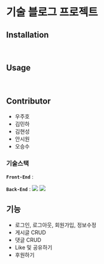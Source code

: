 # 기술 블로그 프로젝트

## Installation
<br>

## Usage
<br>

## Contributor
- 우주호 <br>
- 김민하 <br>
- 김현성 <br>
- 안시원 <br>
- 오승수 <br>


### 기술스택

**`Front-End`** : 

**`Back-End`** : 
![](https://img.shields.io/badge/build-gradle-orange) 
![](https://img.shields.io/badge/ver-spring--boot%202.3.1-green)


## 기능
- 로그인, 로그아웃, 회원가입, 정보수정
- 게시글 CRUD
- 댓글 CRUD
- Like 및 공유하기
- 후원하기